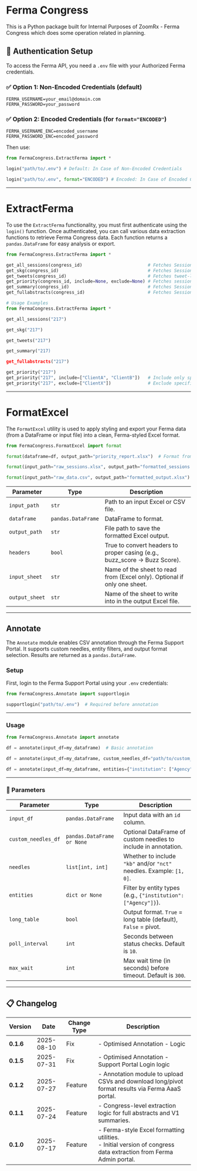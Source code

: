 # Ferma Congress
This is a Python package built for Internal Purposes of ZoomRx - Ferma Congress which does some operation related in planning.

## 🔐 Authentication Setup

To access the Ferma API, you need a `.env` file with your Authorized Ferma  credentials.

### ✅ Option 1: Non-Encoded Credentials (default)

```env
FERMA_USERNAME=your_email@domain.com
FERMA_PASSWORD=your_password
```

### ✅ Option 2: Encoded Credentials (for `format="ENCODED"`)

```env
FERMA_USERNAME_ENC=encoded_username
FERMA_PASSWORD_ENC=encoded_password
```

Then use:

```python
from FermaCongress.ExtractFerma import *

login("path/to/.env") # Default: In Case of Non-Encoded Credentials

login("path/to/.env", format="ENCODED") # Encoded: In Case of Encoded Credentials
```

---

# ExtractFerma

To use the `ExtractFerma` functionality, you must first authenticate using the `login()` function. Once authenticated, you can call various data extraction functions to retrieve Ferma Congress data. Each function returns a `pandas.DataFrame` for easy analysis or export.

```python
from FermaCongress.ExtractFerma import *

get_all_sessions(congress_id)                         # Fetches Session-Level Metadata
get_skg(congress_id)                                  # Fetches Session Entities Data
get_tweets(congress_id)                               # Fetches tweet-level data linked to sessions
get_priority(congress_id, include=None, exclude=None) # Fetches session priorities across planners
get_summary(congress_id)                              # Fetches Sessions generated v1 summary
get_fullabstracts(congress_id)                        # Fetches Session Full Abstracts
```

```python
# Usage Examples
from FermaCongress.ExtractFerma import *

get_all_sessions("217")

get_skg("217")

get_tweets("217")

get_summary("217)

get_fullabstracts("217") 

get_priority("217")
get_priority("217", include=["ClientA", "ClientB"])   # Include only specific clients
get_priority("217", exclude=["ClientX"])              # Exclude specific clients
```

---

# FormatExcel

The `FormatExcel` utility is used to apply styling and export your Ferma data (from a DataFrame or input file) into a clean, Ferma-styled Excel format.

```python
from FermaCongress.FormatExcel import format

format(dataframe=df, output_path="priority_report.xlsx")  # Format from a DataFrame

format(input_path="raw_sessions.xlsx", output_path="formatted_sessions.xlsx")  # Format from Excel file

format(input_path="raw_data.csv", output_path="formatted_output.xlsx")  # Format from CSV file
```


| Parameter      | Type                         | Description                                                                                |
| -------------- | ---------------------------- | ------------------------------------------------------------------------------------------ |
| `input_path`   | `str`                        | Path to an input Excel or CSV file.                                                        |
| `dataframe`    | `pandas.DataFrame`           | DataFrame to format.                                                                       |
| `output_path`  | `str`                        | File path to save the formatted Excel output.                                              |
| `headers`      | `bool`                       | True to convert headers to proper casing (e.g., buzz_score → Buzz Score).                  |
| `input_sheet`  | `str`                        | Name of the sheet to read from (Excel only). Optional if only one sheet.                   |
| `output_sheet` | `str`                        | Name of the sheet to write into in the output Excel file.                                  |

---

## **Annotate**

The `Annotate` module enables CSV annotation through the Ferma Support Portal. It supports custom needles, entity filters, and output format selection. Results are returned as a `pandas.DataFrame`.

### Setup

First, login to the Ferma Support Portal using your `.env` credentials:

```python
from FermaCongress.Annotate import supportlogin

supportlogin("path/to/.env")  # Required before annotation
```

---

### Usage

```python
from FermaCongress.Annotate import annotate

df = annotate(input_df=my_dataframe)  # Basic annotation

df = annotate(input_df=my_dataframe, custom_needles_df="path/to/custom_needles.csv", long_table=False) # With custom needles and pivot table format

df = annotate(input_df=my_dataframe, entities={"institution": ["Agency"], "author": []}) # With entity filters (e.g., Agency-only)
```

---

### 🧩 Parameters

| Parameter             | Type               | Description                                                          |
| --------------------- | ------------------ | -------------------------------------------------------------------- |
| `input_df`            | `pandas.DataFrame` | Input data with an `id` column.                                      |
| `custom_needles_df`   | `pandas.DataFrame or None`      | Optional DataFrame of custom needles to include in annotation.                            |
| `needles`             | `list[int, int]`   | Whether to include `"kb"` and/or `"nct"` needles. Example: `[1, 0]`. |
| `entities`            | `dict or None`     | Filter by entity types (e.g., `{"institution": ["Agency"]}`).        |
| `long_table`          | `bool`             | Output format. `True` = long table (default), `False` = pivot.       |
| `poll_interval`       | `int`              | Seconds between status checks. Default is `10`.                      |
| `max_wait`            | `int`              | Max wait time (in seconds) before timeout. Default is `300`.         |

---

## 📋 **Changelog**

| Version   | Date       | Change Type | Description                                                                                                                                             |
| --------- | ---------- | ----------- | ------------------------------------------------------------------------------------------------------------------------------------------------------- |
| **0.1.6** | 2025-08-10 | Fix         | - Optimised Annotation - Logic                               |
| **0.1.5** | 2025-07-31 | Fix         | - Optimised Annotation - Support Portal Login logic                                                                                                     |
| **0.1.2** | 2025-07-27 | Feature     | - Annotation module to upload CSVs and download long/pivot format results via Ferma AaaS portal.                                                        |
| **0.1.1** | 2025-07-24 | Feature     | - Congress-level extraction logic for full abstracts and V1 summaries.                                                                                  |
| **0.1.0** | 2025-07-17 | Feature     | - Ferma-style Excel formatting utilities.<br>- Initial version of congress data extraction from Ferma Admin portal.                                     |